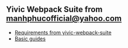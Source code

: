 ## Yivic Webpack Suite from manhphucofficial@yahoo.com
- [Requirements from yivic-webpack-suite](https://github.com/manhphuc/yivic-webpack-suite/blob/master/docs/00-requirements-from%20yivic-webpack-suite.md)
- [Basic guides](https://github.com/manhphuc/yivic-webpack-suite/blob/master/docs/01-basic-guides.md)
